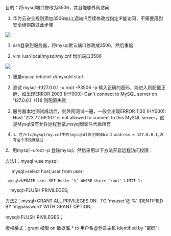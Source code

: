 目的：将mysql端口修改为3506，并且能够外网访问



1. 华为云安全规则添加3506端口,远端IP后续修改成指定IP能访问，不需要用到安全组则跳过此步骤

![](https://gitee.com/hxc8/images7/raw/master/img/202407190756676.jpg)

1. ssh登录到服务器，将mysql默认端口修改成3506，然后重启

1. vim /usr/local/mysql/my.cnf        增加端口3506

![](https://gitee.com/hxc8/images7/raw/master/img/202407190756957.jpg)

1. 重启mysql          /etc/init.d/mysqld start

1. 测试          mysql -h127.0.0.1 -u root -P3506 -p    输入正确的密码，能进入则配置正确，如出现ERROR 2003 (HY000): Can't connect to MySQL server on '127.0.0.1' (111)  则配置失败

1. 服务器本地测试成功后，则外网测试一遍，一般会出现ERROR 1130 (HY000): Host '223.72.69.107' is not allowed to connect to this MySQL server，这是Mysql没有允许远程登录,msyql里面%代表所有

1.     1、在/etc/mysql/my.cnf中的[mysqld]段注释掉bind-address = 127.0.0.1,没有这个字段就跳过

2、用mysql -uroot -p 登陆mysql，然后采用以下方法开启远程访问权限：

方法1：mysql>use mysql;

     mysql>select host,user from user;

     mysql>UPDATE user SET Host= '%' WHERE User= 'root' LIMIT 1;

    mysql>FLUSH PRIVILEGES;

方法2：mysql>GRANT ALL PRIVILEGES ON *.* TO 'myuser'@'%' IDENTIFIED BY 'mypassword' WITH GRANT OPTION;

mysql>FLUSH RIVILEGES；

授权格式：grant 权限 on 数据库.* to 用户名@登录主机 identified by "密码";　

